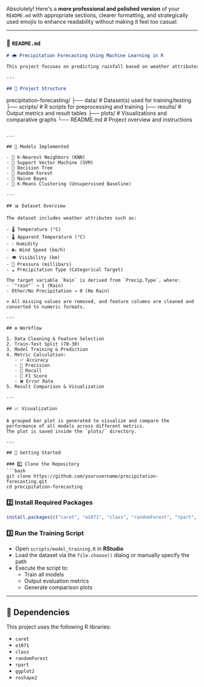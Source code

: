 Absolutely! Here's a **more professional and polished version** of your `README.md` with appropriate sections, clearer formatting, and strategically used emojis to enhance readability without making it feel too casual:

---

### 📄 `README.md`

```markdown
# 🌧️ Precipitation Forecasting Using Machine Learning in R

This project focuses on predicting rainfall based on weather attributes using various supervised and unsupervised machine learning algorithms implemented in **R**. A comprehensive evaluation is performed to compare model performance on classification metrics.

---

## 📁 Project Structure

```
precipitation-forecasting/
├── data/           # Dataset(s) used for training/testing
├── scripts/        # R scripts for preprocessing and training
├── results/        # Output metrics and result tables
├── plots/          # Visualizations and comparative graphs
└── README.md       # Project overview and instructions
```

---

## 🧠 Models Implemented

- 🔹 K-Nearest Neighbors (KNN)  
- 🔹 Support Vector Machine (SVM)  
- 🔹 Decision Tree  
- 🔹 Random Forest  
- 🔹 Naive Bayes  
- 🔹 K-Means Clustering (Unsupervised Baseline)

---

## 📊 Dataset Overview

The dataset includes weather attributes such as:

- 🌡️ Temperature (°C)  
- 🌡️ Apparent Temperature (°C)  
- 💧 Humidity  
- 🌬️ Wind Speed (km/h)  
- 👁️ Visibility (km)  
- 🧭 Pressure (millibars)  
- ☁️ Precipitation Type (Categorical Target)

The target variable `Rain` is derived from `Precip.Type`, where:
- `"rain"` → 1 (Rain)
- Other/No Precipitation → 0 (No Rain)

> All missing values are removed, and feature columns are cleaned and converted to numeric formats.

---

## ⚙️ Workflow

1. Data Cleaning & Feature Selection  
2. Train-Test Split (70-30)  
3. Model Training & Prediction  
4. Metric Calculation:  
   - ✅ Accuracy  
   - 🎯 Precision  
   - 🔁 Recall  
   - 📐 F1 Score  
   - ❌ Error Rate  
5. Result Comparison & Visualization

---

## 📈 Visualization

A grouped bar plot is generated to visualize and compare the performance of all models across different metrics.  
The plot is saved inside the `plots/` directory.

---

## 🚀 Getting Started

### 1️⃣ Clone the Repository
```bash
git clone https://github.com/yourusername/precipitation-forecasting.git
cd precipitation-forecasting
```

### 2️⃣ Install Required Packages
```r
install.packages(c("caret", "e1071", "class", "randomForest", "rpart", "ggplot2", "reshape2"))
```

### 3️⃣ Run the Training Script

- Open `scripts/model_training.R` in **RStudio**
- Load the dataset via the `file.choose()` dialog or manually specify the path
- Execute the script to:
  - Train all models
  - Output evaluation metrics
  - Generate comparison plots

---

## 📌 Dependencies

This project uses the following R libraries:

- `caret`  
- `e1071`  
- `class`  
- `randomForest`  
- `rpart`  
- `ggplot2`  
- `reshape2`
